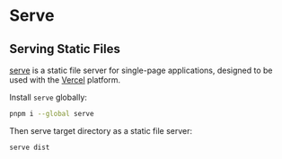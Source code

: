 # Serve

## Serving Static Files

[serve](https://github.com/vercel/serve) is a static file server for single-page applications, designed to be used with the [Vercel](https://vercel.com) platform.

Install `serve` globally:

```bash
pnpm i --global serve
```

Then serve target directory as a static file server:

```bash
serve dist
```
